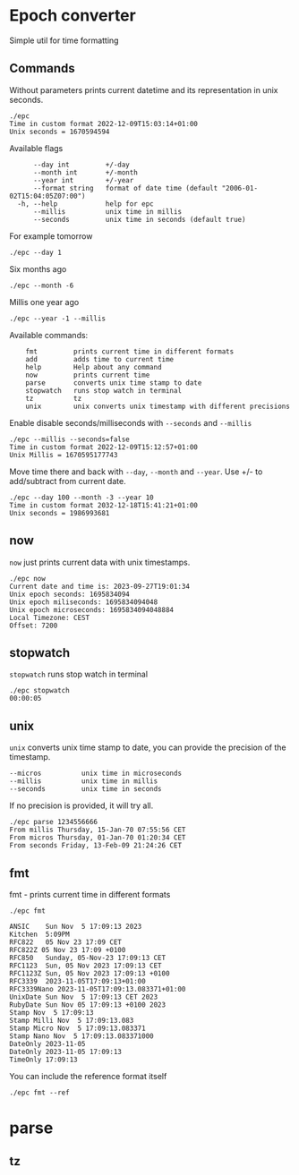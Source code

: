 # Epoch converter
Simple util for time formatting

## Commands

Without parameters prints current datetime and its 
representation in unix seconds.

```shell
./epc
Time in custom format 2022-12-09T15:03:14+01:00
Unix seconds = 1670594594
```

Available flags

```
      --day int         +/-day
      --month int       +/-month
      --year int        +/-year
      --format string   format of date time (default "2006-01-02T15:04:05Z07:00")
  -h, --help            help for epc
      --millis          unix time in millis
      --seconds         unix time in seconds (default true)
```

For example tomorrow

```shell
./epc --day 1
```

Six months ago

```shell
./epc --month -6
```

Millis one year ago
```shell
./epc --year -1 --millis
```

Available commands:
    
```shell
    fmt         prints current time in different formats
    add         adds time to current time
    help        Help about any command
    now         prints current time
    parse       converts unix time stamp to date
    stopwatch   runs stop watch in terminal
    tz          tz
    unix        unix converts unix timestamp with different precisions
  ```

Enable disable seconds/milliseconds with
`--seconds` and `--millis`

```shell
./epc --millis --seconds=false
Time in custom format 2022-12-09T15:12:57+01:00
Unix Millis = 1670595177743 
```

Move time there and back with `--day`, `--month` and
`--year`. Use +/- to add/subtract from current date.

```shell
./epc --day 100 --month -3 --year 10                                                           
Time in custom format 2032-12-18T15:41:21+01:00
Unix seconds = 1986993681 
```

## now

`now` just prints current data with unix timestamps.

```shell
./epc now
Current date and time is: 2023-09-27T19:01:34
Unix epoch seconds: 1695834094
Unix epoch miliseconds: 1695834094048
Unix epoch microseconds: 1695834094048884
Local Timezone: CEST
Offset: 7200
```

## stopwatch

`stopwatch` runs stop watch in terminal
```shell
./epc stopwatch 
00:00:05
```

## unix

`unix` converts unix time stamp to date, you can 
provide the precision of the timestamp.
```shell
--micros          unix time in microseconds
--millis          unix time in millis
--seconds         unix time in seconds
```
If no precision is provided, it will try all.
```shell
./epc parse 1234556666 
From millis Thursday, 15-Jan-70 07:55:56 CET 
From micros Thursday, 01-Jan-70 01:20:34 CET 
From seconds Friday, 13-Feb-09 21:24:26 CET 

```

## fmt

fmt - prints current time in different formats

```shell
./epc fmt

ANSIC    Sun Nov  5 17:09:13 2023 
Kitchen  5:09PM 
RFC822   05 Nov 23 17:09 CET 
RFC822Z 05 Nov 23 17:09 +0100 
RFC850   Sunday, 05-Nov-23 17:09:13 CET 
RFC1123  Sun, 05 Nov 2023 17:09:13 CET 
RFC1123Z Sun, 05 Nov 2023 17:09:13 +0100 
RFC3339  2023-11-05T17:09:13+01:00 
RFC3339Nano 2023-11-05T17:09:13.083371+01:00 
UnixDate Sun Nov  5 17:09:13 CET 2023 
RubyDate Sun Nov 05 17:09:13 +0100 2023 
Stamp Nov  5 17:09:13 
Stamp Milli Nov  5 17:09:13.083 
Stamp Micro Nov  5 17:09:13.083371 
Stamp Nano Nov  5 17:09:13.083371000 
DateOnly 2023-11-05 
DateOnly 2023-11-05 17:09:13 
TimeOnly 17:09:13 
```

You can include the reference format itself
```shell
./epc fmt --ref
```

# parse


## tz
